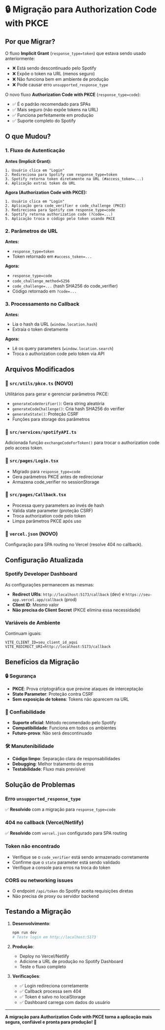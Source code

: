 # 🔒 Migração para Authorization Code with PKCE

## Por que Migrar?

O fluxo **Implicit Grant** (`response_type=token`) que estava sendo usado anteriormente:
- ❌ Está sendo descontinuado pelo Spotify
- ❌ Expõe o token na URL (menos seguro)
- ❌ Não funciona bem em ambiente de produção
- ❌ Pode causar erro `unsupported_response_type`

O novo fluxo **Authorization Code with PKCE** (`response_type=code`):
- ✅ É o padrão recomendado para SPAs
- ✅ Mais seguro (não expõe tokens na URL)
- ✅ Funciona perfeitamente em produção
- ✅ Suporte completo do Spotify

## O que Mudou?

### 1. Fluxo de Autenticação

**Antes (Implicit Grant):**
```
1. Usuário clica em "Login"
2. Redireciona para Spotify com response_type=token
3. Spotify retorna token diretamente na URL (#access_token=...)
4. Aplicação extrai token da URL
```

**Agora (Authorization Code with PKCE):**
```
1. Usuário clica em "Login"
2. Aplicação gera code_verifier e code_challenge (PKCE)
3. Redireciona para Spotify com response_type=code
4. Spotify retorna authorization code (?code=...)
5. Aplicação troca o código pelo token usando PKCE
```

### 2. Parâmetros de URL

**Antes:**
- `response_type=token`
- Token retornado em `#access_token=...`

**Agora:**
- `response_type=code`
- `code_challenge_method=S256`
- `code_challenge=...` (hash SHA256 do code_verifier)
- Código retornado em `?code=...`

### 3. Processamento no Callback

**Antes:**
- Lia o hash da URL (`window.location.hash`)
- Extraía o token diretamente

**Agora:**
- Lê os query parameters (`window.location.search`)
- Troca o authorization code pelo token via API

## Arquivos Modificados

### 📁 `src/utils/pkce.ts` (NOVO)
Utilitários para gerar e gerenciar parâmetros PKCE:
- `generateCodeVerifier()`: Gera string aleatória
- `generateCodeChallenge()`: Cria hash SHA256 do verifier
- `generateState()`: Proteção CSRF
- Funções para storage dos parâmetros

### 📁 `src/services/spotifyAPI.ts`
Adicionada função `exchangeCodeForToken()` para trocar o authorization code pelo access token.

### 📁 `src/pages/Login.tsx`
- Migrado para `response_type=code`
- Gera parâmetros PKCE antes de redirecionar
- Armazena code_verifier no sessionStorage

### 📁 `src/pages/Callback.tsx`
- Processa query parameters ao invés de hash
- Valida state parameter (proteção CSRF)
- Troca authorization code pelo token
- Limpa parâmetros PKCE após uso

### 📁 `vercel.json` (NOVO)
Configuração para SPA routing no Vercel (resolve 404 no callback).

## Configuração Atualizada

### Spotify Developer Dashboard
As configurações permanecem as mesmas:
- **Redirect URIs**: `http://localhost:5173/callback` (dev) e `https://seu-app.vercel.app/callback` (prod)
- **Client ID**: Mesmo valor
- **Não precisa do Client Secret** (PKCE elimina essa necessidade)

### Variáveis de Ambiente
Continuam iguais:
```env
VITE_CLIENT_ID=seu_client_id_aqui
VITE_REDIRECT_URI=http://localhost:5173/callback
```

## Benefícios da Migração

### 🔒 Segurança
- **PKCE**: Prova criptográfica que previne ataques de interceptação
- **State Parameter**: Proteção contra CSRF
- **Sem exposição de tokens**: Tokens não aparecem na URL

### 🚀 Confiabilidade
- **Suporte oficial**: Método recomendado pelo Spotify
- **Compatibilidade**: Funciona em todos os ambientes
- **Futuro-prova**: Não será descontinuado

### 🛠️ Manutenibilidade
- **Código limpo**: Separação clara de responsabilidades
- **Debugging**: Melhor tratamento de erros
- **Testabilidade**: Fluxo mais previsível

## Solução de Problemas

### Erro `unsupported_response_type`
✅ **Resolvido** com a migração para `response_type=code`

### 404 no callback (Vercel/Netlify)
✅ **Resolvido** com `vercel.json` configurado para SPA routing

### Token não encontrado
- Verifique se o `code_verifier` está sendo armazenado corretamente
- Confirme que o `state` parameter está sendo validado
- Verifique a console para erros na troca do token

### CORS ou networking issues
- O endpoint `/api/token` do Spotify aceita requisições diretas
- Não precisa de proxy ou servidor backend

## Testando a Migração

1. **Desenvolvimento**:
   ```bash
   npm run dev
   # Teste login em http://localhost:5173
   ```

2. **Produção**:
   - Deploy no Vercel/Netlify
   - Adicione a URL de produção no Spotify Dashboard
   - Teste o fluxo completo

3. **Verificações**:
   - ✅ Login redireciona corretamente
   - ✅ Callback processa sem 404
   - ✅ Token é salvo no localStorage
   - ✅ Dashboard carrega com dados do usuário

---

**A migração para Authorization Code with PKCE torna a aplicação mais segura, confiável e pronta para produção! 🎉** 